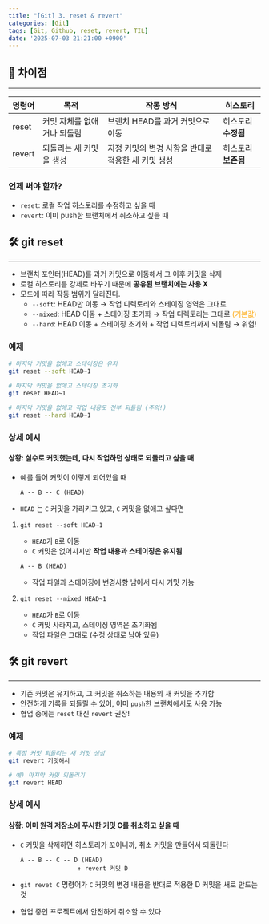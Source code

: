 ```yaml
---
title: "[Git] 3. reset & revert"
categories: [Git]
tags: [Git, Github, reset, revert, TIL]
date: '2025-07-03 21:21:00 +0900'
---
```


## 🚀 차이점

---

| 명령어 | 목적                        | 작동 방식                                          | 히스토리            |
| ------ | --------------------------- | -------------------------------------------------- | ------------------- |
| reset  | 커밋 자체를 없애거나 되돌림 | 브랜치 HEAD를 과거 커밋으로 이동                   | 히스토리 **수정됨** |
| revert | 되돌리는 새 커밋을 생성     | 지정 커밋의 변경 사항을 반대로 적용한 새 커밋 생성 | 히스토리 **보존됨** |

### 언제 써야 할까?

- `reset`: 로컬 작업 히스토리를 수정하고 싶을 때
- `revert`: 이미 push한 브랜치에서 취소하고 싶을 때

## 🛠️ git reset

---

- 브랜치 포인터(HEAD)를 과거 커밋으로 이동해서 그 이후 커밋을 삭제
- 로컬 히스토리를 강제로 바꾸기 때문에 **공유된 브랜치에는 사용 X**
- 모드에 따라 작동 범위가 달라진다.
  - `--soft`: HEAD만 이동 → 작업 디렉토리와 스테이징 영역은 그대로
  - `--mixed`: HEAD 이동 + 스테이징 초기화 → 작업 디렉토리는 그대로 <span style="color: orange;">(기본값)</span>
  - `--hard`: HEAD 이동 + 스테이징 초기화 + 작업 디렉토리까지 되돌림 → 위험!

### 예제

```bash
# 마지막 커밋을 없애고 스테이징은 유지
git reset --soft HEAD~1

# 마지막 커밋을 없애고 스테이징 초기화
git reset HEAD~1

# 마지막 커밋을 없애고 작업 내용도 전부 되돌림 (주의!)
git reset --hard HEAD~1
```

### 상세 예시

#### 상황: 실수로 커밋했는데, 다시 작업하던 상태로 되돌리고 싶을 때

- 예를 들어 커밋이 이렇게 되어있을 때

  ```plaintext
  A -- B -- C (HEAD)
  ```

- `HEAD` 는 `C` 커밋을 가리키고 있고, `C` 커밋을 없애고 싶다면

1. `git reset --soft HEAD~1`
   - `HEAD`가 `B`로 이동
   - `C` 커밋은 없어지지만 **작업 내용과 스테이징은 유지됨**

   ```plaintext
   A -- B (HEAD)
   ```
   - 작업 파일과 스테이징에 변경사항 남아서 다시 커밋 가능

2. `git reset --mixed HEAD~1`
   - `HEAD`가 `B`로 이동
   - `C` 커밋 사라지고, 스테이징 영역은 초기화됨
   - 작업 파일은 그대로 (수정 상태로 남아 있음)

## 🛠️ git revert

---

- 기존 커밋은 유지하고, 그 커밋을 취소하는 내용의 새 커밋을 추가함
- 안전하게 기록을 되돌릴 수 있어, 이미 `push`한 브랜치에서도 사용 가능
- 협업 중에는 `reset` 대신 `revert` 권장!

### 예제

```bash
# 특정 커밋 되돌리는 새 커밋 생성
git revert 커밋해시

# 예) 마지막 커밋 되돌리기
git revert HEAD
```

### 상세 예시

#### 상황: 이미 원격 저장소에 푸시한 커밋 C를 취소하고 싶을 때

- `C` 커밋을 삭제하면 히스토리가 꼬이니까, 취소 커밋을 만들어서 되돌린다

  ```plaintext
  A -- B -- C -- D (HEAD)
                  ↑ revert 커밋 D    
  ```

- `git revet C` 명령어가 `C` 커밋의 변경 내용을 반대로 적용한 D 커밋을 새로 만드는 것
- 협업 중인 프로젝트에서 안전하게 취소할 수 있다

